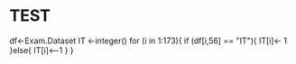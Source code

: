 # TEST

df<-Exam.Dataset
IT <-integer()
for (i in 1:173){
  if (df[i,56] == "IT"){ 
  IT[i]<- 1
  }else{
  IT[i]<--1
  }
}
